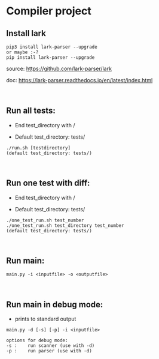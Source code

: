 # Compiler project

## Install lark
```
pip3 install lark-parser --upgrade
or maybe :-?
pip install lark-parser --upgrade
```
source: https://github.com/lark-parser/lark

doc: https://lark-parser.readthedocs.io/en/latest/index.html
 
 &nbsp;

## Run all tests:
- End test_directory with /

- Default test_directory: tests/
```
./run.sh [testdirectory]
(default test_directory: tests/)
```

 &nbsp;


## Run one test with diff:

- End test_directory with /

- Default test_directory: tests/
```
./one_test_run.sh test_number 
./one_test_run.sh test_directory test_number
(default test_directory: tests/)
```


&nbsp;

## Run main:
```
main.py -i <inputfile> -o <outputfile>
```

&nbsp;

## Run main in debug mode:
- prints to standard output
```
main.py -d [-s] [-p] -i <inputfile>

options for debug mode:
-s :	run scanner (use with -d)
-p :	run parser (use with -d)
```

&nbsp;
